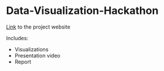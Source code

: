 # Data-Visualization-Hackathon

[Link](https://msshreyavasant.wixsite.com/visualizers/services-7) to the project website

Includes:
* Visualizations
* Presentation video
* Report 
